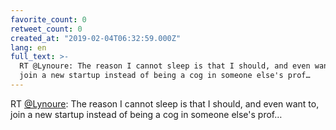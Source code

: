 ```yaml
---
favorite_count: 0
retweet_count: 0
created_at: "2019-02-04T06:32:59.000Z"
lang: en
full_text: >-
  RT @Lynoure: The reason I cannot sleep is that I should, and even want to,
  join a new startup instead of being a cog in someone else's prof…
---
```


RT [@Lynoure](https://twitter.com/Lynoure): The reason I cannot sleep is that I
should, and even want to, join a new startup instead of being a cog in someone
else's prof…
